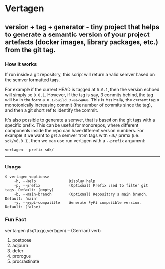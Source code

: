 # Vertagen

version + tag + generator - tiny project that helps to generate a semantic version
of your project artefacts (docker images, library packages, etc.) from the git tag.
---

### How it works

If run inside a git repository, this script will return a valid semver based on
the semver formatted tags.

For example if the current HEAD is tagged at `0.0.1`, then the version echoed will
simply be `0.0.1`. However, if the tag is say, 3 commits behind, the tag will be in
the form `0.0.1-build.3-0ace960`. This is basically, the current tag a monotonically
increasing commit (the number of commits since the tag), and then a git short ref
to identify the commit.

It's also possible to generate a semver, that is based on the git tags with a
specific prefix. This can be useful for monorepos, where different components inside
the repo can have different version numbers. For example if we want to get a semver
from tags with `sdk/` prefix (i.e. `sdk/v0.0.1`), then we can use run vertagen with a
`--prefix` argument:
```shell
vertagen --prefix sdk/
```
---

### Usage
```
$ vertagen <options>
    -h, --help               Display help
    -p, --prefix             (Optional) Prefix used to filter git tags. Default: (empty)
    -b, --main-branch        (Optional) Repository's main branch. Default: 'main'
    -y, --pypi-compatible    Generate PyPi compatible version. Default: (false)
```

### Fun Fact
ver·ta·gen /fɛɐ̯ˈtaːɡn̩,vertágen/ – (German)
verb
1. postpone
2. adjourn
3. defer
4. prorogue
5. procrastinate
